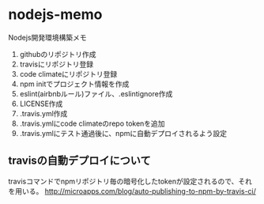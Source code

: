 # nodejs-memo
Nodejs開発環境構築メモ

1. githubのリポジトリ作成
2. travisにリポジトリ登録
3. code climateにリポジトリ登録
4. npm initでプロジェクト情報を作成
5. eslint(airbnbルール)ファイル、.eslintignore作成
6. LICENSE作成
7. .travis.yml作成
8. .travis.ymlにcode climateのrepo tokenを追加
9. .travis.ymlにテスト通過後に、npmに自動デプロイされるよう設定

## travisの自動デプロイについて

travisコマンドでnpmリポジトリ毎の暗号化したtokenが設定されるので、それを用いる。
http://microapps.com/blog/auto-publishing-to-npm-by-travis-ci/
